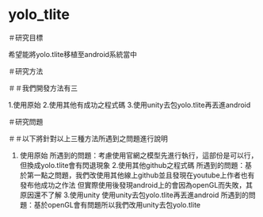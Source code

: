 # yolo_tlite
＃研究目標

希望能將yolo.tlite移植至android系統當中

＃研究方法

＃＃我們開發方法有三

1.使用原始
2.使用其他有成功之程式碼
3.使用unity去包yolo.tlite再丟進android

＃研究問題

＃＃以下將針對以上三種方法所遇到之問題進行說明

1. 使用原始
所遇到的問題：考慮使用官網之模型先進行執行，這部份是可以行，但換成yolo.tlite會有閃退現象
2.使用其他github之程式碼
所遇到的問題：基於第一點之問題，我們改使用其他線上github並且發現在youtube上作者也有發布他成功之作法
但實際使用後發現android上的會因為openGL而失敗，其原因還不了解
3.使用unity 使用unity去包yolo.tlite再丟進android
所遇到的問題：基於openGL會有問題所以我們改用unity去包yolo.tlite
